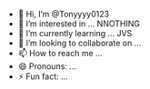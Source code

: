 - 👋 Hi, I’m @Tonyyyy0123
- 👀 I’m interested in ... NNOTHING
- 🌱 I’m currently learning ... JVS
- 💞️ I’m looking to collaborate on ...
- 📫 How to reach me ...
- 😄 Pronouns: ...
- ⚡ Fun fact: ...

<!---
Tonyyyy0123/Tonyyyy0123 is a ✨ special ✨ repository because its `README.md` (this file) appears on your GitHub profile.
You can click the Preview link to take a look at your changes.
--->
